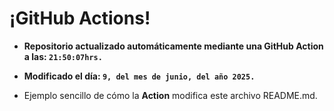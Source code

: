 # ¡GitHub Actions!
* **Repositorio actualizado automáticamente mediante una GitHub Action a las: `21:50:07hrs.`**
* **Modificado el día: `9, del mes de junio, del año 2025.`**

* Ejemplo sencillo de cómo la **Action** modifica este archivo README.md.
